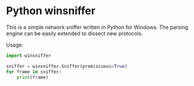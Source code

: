 # Python winsniffer #

This is a simple network sniffer written in Python for Windows.
The parsing engine can be easily extended to dissect new protocols.

Usage:
```python
import winsniffer

sniffer = winsniffer.Sniffer(promiscuous=True)
for frame in sniffer:
    print(frame)
```
